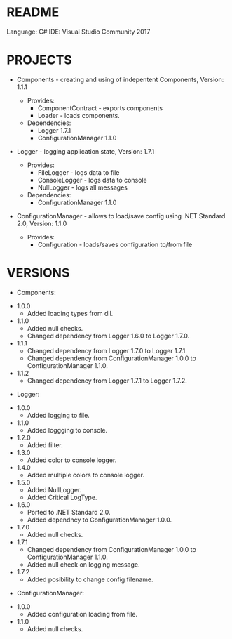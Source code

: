# README #
Language: C#
IDE: Visual Studio Community 2017

# PROJECTS #

* Components - creating and using of indepentent Components, Version: 1.1.1
	- Provides:
		- ComponentContract - exports components
		- Loader - loads components.
	- Dependencies:
		- Logger 1.7.1
		- ConfigurationManager 1.1.0

* Logger - logging application state, Version: 1.7.1
	- Provides: 
		- FileLogger - logs data to file
		- ConsoleLogger - logs data to console
		- NullLogger - logs all messages
	- Dependencies:
		- ConfigurationManager 1.1.0
	
* ConfigurationManager - allows to load/save config using .NET Standard 2.0, Version: 1.1.0
	- Provides:
		- Configuration - loads/saves configuration to/from file

# VERSIONS #
* Components:
- 1.0.0
	- Added loading types from dll.
- 1.1.0
	- Added null checks.
	- Changed dependency from Logger 1.6.0 to Logger 1.7.0.
- 1.1.1
	- Changed dependency from Logger 1.7.0 to Logger 1.7.1.
	- Changed dependency from ConfigurationManager 1.0.0 to ConfigurationManager 1.1.0.
- 1.1.2
	- Changed dependency from Logger 1.7.1 to Logger 1.7.2.


* Logger:
- 1.0.0 
	- Added logging to file.
- 1.1.0
	- Added loggging to console.
- 1.2.0
	- Added filter.
- 1.3.0
	- Added color to console logger.
- 1.4.0
	- Added multiple colors to console logger.
- 1.5.0
	- Added NullLogger.
	- Added Critical LogType.
- 1.6.0
	- Ported to .NET Standard 2.0.
	- Added dependncy to ConfigurationManager 1.0.0.
- 1.7.0
	- Added null checks.
- 1.7.1
	- Changed dependency from ConfigurationManager 1.0.0 to ConfigurationManager 1.1.0.
	- Added null check on logging message.
- 1.7.2
	- Added posibility to change config filename.

* ConfigurationManager:
- 1.0.0
	- Added configuration loading from file.
- 1.1.0
	- Added null checks.